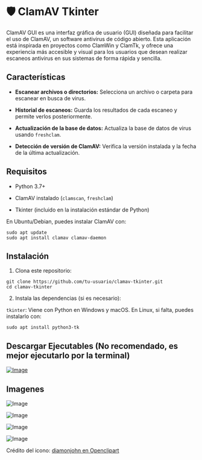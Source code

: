 
# 🛡️ ClamAV Tkinter 

ClamAV GUI es una interfaz gráfica de usuario (GUI) diseñada para facilitar el uso de ClamAV, un software antivirus de código abierto. Esta aplicación está inspirada en proyectos como ClamWin y ClamTk, y ofrece una experiencia más accesible y visual para los usuarios que desean realizar escaneos antivirus en sus sistemas de forma rápida y sencilla.

## Características

-   **Escanear archivos o directorios:** Selecciona un archivo o carpeta para escanear en busca de virus.
    
-   **Historial de escaneos:** Guarda los resultados de cada escaneo y permite verlos posteriormente.
    
-   **Actualización de la base de datos:** Actualiza la base de datos de virus usando `freshclam`.
    
-   **Detección de versión de ClamAV:** Verifica la versión instalada y la fecha de la última actualización.
    

## Requisitos

-   Python 3.7+
    
-   ClamAV instalado (`clamscan`, `freshclam`)
    
-   Tkinter (incluido en la instalación estándar de Python)
    

En Ubuntu/Debian, puedes instalar ClamAV con:

```
sudo apt update
sudo apt install clamav clamav-daemon
```

## Instalación

1.  Clona este repositorio:
    

```
git clone https://github.com/tu-usuario/clamav-tkinter.git
cd clamav-tkinter
```

2.  Instala las dependencias (si es necesario):
    
`tkinter`: Viene con Python en Windows y macOS. En Linux, si falta, puedes instalarlo con:
```
sudo apt install python3-tk
```

## Descargar Ejecutables (No recomendado, es mejor ejecutarlo por la terminal)
[![Image](https://github.com/user-attachments/assets/6b392f0f-f903-4299-812c-b9a83b07aa32)](https://github.com/Acosta-gh/clamav-tkinter_PYTHON/releases/download/prerelease/ClamAVTkinter.appimage)

## Imagenes
![Image](https://github.com/user-attachments/assets/1057823b-5324-434e-9b37-f134be7aaaf2)

![Image](https://github.com/user-attachments/assets/e541c2ad-cd09-4ae6-96be-8827b03b308c)

![Image](https://github.com/user-attachments/assets/4fa714a2-f41f-43d0-9759-e19c748c8af2)

![Image](https://github.com/user-attachments/assets/cb7f14ff-f673-4dbc-ba44-5571d5214ee7)

Crédito del icono: [diamonjohn en Openclipart](https://openclipart.org/artist/diamonjohn)
